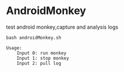 # AndroidMonkey
test android monkey,capture and analysis logs

`bash androidMonkey.sh`

```commandline
Usage:
    Input 0: run monkey
    Input 1: stop monkey
    Input 2: pull log
```

